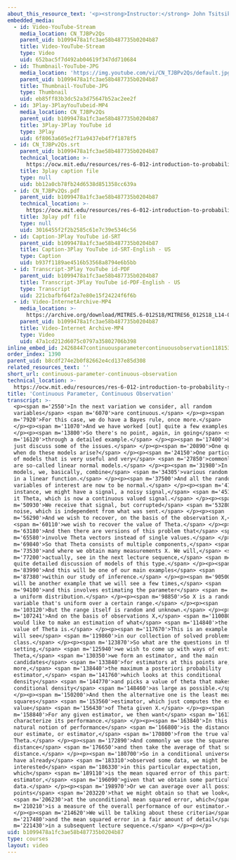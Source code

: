 ```yaml
---
about_this_resource_text: '<p><strong>Instructor:</strong> John Tsitsiklis</p>'
embedded_media:
  - id: Video-YouTube-Stream
    media_location: CN_TJBPv2Qs
    parent_uid: b1099478a1fc3ae58b487735b0204b87
    title: Video-YouTube-Stream
    type: Video
    uid: 652bac5f7d492ab04619f347dd710684
  - id: Thumbnail-YouTube-JPG
    media_location: 'https://img.youtube.com/vi/CN_TJBPv2Qs/default.jpg'
    parent_uid: b1099478a1fc3ae58b487735b0204b87
    title: Thumbnail-YouTube-JPG
    type: Thumbnail
    uid: eb85ff83b3dc52a3d75647b52ac2ee2f
  - id: 3Play-3PlayYouTubeid-MP4
    media_location: CN_TJBPv2Qs
    parent_uid: b1099478a1fc3ae58b487735b0204b87
    title: 3Play-3Play YouTube id
    type: 3Play
    uid: 6f8063a605e2f71a9437eb4f7f1878f5
  - id: CN_TJBPv2Qs.srt
    parent_uid: b1099478a1fc3ae58b487735b0204b87
    technical_location: >-
      https://ocw.mit.edu/resources/res-6-012-introduction-to-probability-spring-2018/part-ii-inference-limit-theorems/continuous-parameter-continuous-observation/CN_TJBPv2Qs.srt
    title: 3play caption file
    type: null
    uid: bb12a0cb78fb24d6538d851358cc639a
  - id: CN_TJBPv2Qs.pdf
    parent_uid: b1099478a1fc3ae58b487735b0204b87
    technical_location: >-
      https://ocw.mit.edu/resources/res-6-012-introduction-to-probability-spring-2018/part-ii-inference-limit-theorems/continuous-parameter-continuous-observation/CN_TJBPv2Qs.pdf
    title: 3play pdf file
    type: null
    uid: 3016455f2f2b2585c61e7c39e5346c56
  - id: Caption-3Play YouTube id-SRT
    parent_uid: b1099478a1fc3ae58b487735b0204b87
    title: Caption-3Play YouTube id-SRT-English - US
    type: Caption
    uid: b937f1189ae4516b53568a8794e6b5bb
  - id: Transcript-3Play YouTube id-PDF
    parent_uid: b1099478a1fc3ae58b487735b0204b87
    title: Transcript-3Play YouTube id-PDF-English - US
    type: Transcript
    uid: 221cbafbf64f2a7e80e15f24224f6f6b
  - id: Video-InternetArchive-MP4
    media_location: >-
      https://archive.org/download/MITRES.6-012S18/MITRES6_012S18_L14-07_300k.mp4
    parent_uid: b1099478a1fc3ae58b487735b0204b87
    title: Video-Internet Archive-MP4
    type: Video
    uid: 47a1cd212d6075c0797a35802706b398
inline_embed_id: 24268447continuousparametercontinuousobservation11815341
order_index: 1390
parent_uid: b8cdf274e2b0f82662e4cd137e85d308
related_resources_text: ''
short_url: continuous-parameter-continuous-observation
technical_location: >-
  https://ocw.mit.edu/resources/res-6-012-introduction-to-probability-spring-2018/part-ii-inference-limit-theorems/continuous-parameter-continuous-observation
title: 'Continuous Parameter, Continuous Observation'
transcript: >-
  <p><span m='2550'>In the next variation we consider, all random
  variables</span> <span m='6070'>are continuous.</span> </p><p><span
  m='7920'>For this case, we do have a Bayes rule, once more.</span>
  </p><p><span m='11070'>And we have worked [out] quite a few examples.</span>
  </p><p><span m='13800'>So there's no point, again, in going</span> <span
  m='16120'>through a detailed example.</span> </p><p><span m='17400'>Let us
  just discuss some of the issues.</span> </p><p><span m='20890'>One question is
  when do these models arise?</span> </p><p><span m='24150'>One particular class
  of models that is very useful and very</span> <span m='27850'>commonly used
  are so-called linear normal models.</span> </p><p><span m='31980'>In these
  models, we, basically, combine</span> <span m='34305'>various random variables
  in a linear function.</span> </p><p><span m='37500'>And all the random
  variables of interest are now to be normal.</span> </p><p><span m='41220'>For
  instance, we might have a signal, a noisy signal,</span> <span m='45140'>call
  it Theta, which is now a continuous valued signal.</span> </p><p><span
  m='50930'>We receive that signal, but corrupted</span> <span m='53280'>by some
  noise, which is independent from what was sent.</span> </p><p><span
  m='56290'>And we wish to recover, on the basis of the observation X,</span>
  <span m='60110'>we wish to recover the value of Theta.</span> </p><p><span
  m='63180'>And then there are versions of this problem that</span> <span
  m='65580'>involve Theta vectors instead of single values.</span> </p><p><span
  m='69840'>So that Theta consists of multiple components,</span> <span
  m='73530'>and where we obtain many measurements X. We will,</span> <span
  m='77200'>actually, see in the next lecture sequence,</span> <span m='79750'>a
  quite detailed discussion of models of this type.</span> </p><p><span
  m='83990'>And this will be one of our main examples</span> <span
  m='87380'>within our study of inference.</span> </p><p><span m='90500'>There
  will be another example that we will see a few times,</span> <span
  m='94100'>and this involves estimating the parameter</span> <span m='96430'>of
  a uniform distribution.</span> </p><p><span m='98850'>So X is a random
  variable that's uniform over a certain range.</span> </p><p><span
  m='103120'>But the range itself is random and unknown.</span> </p><p><span
  m='107241'>And on the basis of observations X,</span> <span m='110080'>we
  would like to make an estimation of what</span> <span m='114840'>the true
  value of Theta is.</span> </p><p><span m='117670'>This is an example that you
  will see</span> <span m='119860'>in our collection of solved problems for this
  class.</span> </p><p><span m='123870'>So what are the questions in this
  setting,</span> <span m='125940'>we wish to come up with ways of estimating
  Theta,</span> <span m='130350'>we form an estimator, and the main
  candidates</span> <span m='133840'>for estimators at this points are, once
  more,</span> <span m='138440'>the maximum a posteriori probability
  estimator,</span> <span m='141760'>which looks at this conditional
  density</span> <span m='144770'>and picks a value of theta that makes this
  conditional density</span> <span m='148460'>as large as possible.</span>
  </p><p><span m='150200'>And then the alternative one is the least mean
  squares</span> <span m='153560'>estimator, which just computes the expected
  value</span> <span m='156430'>of Theta given X.</span> </p><p><span
  m='158840'>For any given estimator, we then want</span> <span m='161300'>to
  characterize its performance.</span> </p><p><span m='163840'>In this case, a
  natural notion of performance</span> <span m='166800'>is the distance between
  our estimate, or estimator,</span> <span m='170800'>from the true value of
  Theta.</span> </p><p><span m='172890'>And commonly we use the squared
  distance</span> <span m='176650'>and then take the average of that squared
  distance.</span> </p><p><span m='180700'>So in a conditional universe where we
  have already</span> <span m='183310'>observed some data, we might be
  interested</span> <span m='186330'>in this particular expectation,
  which</span> <span m='189110'>is the mean squared error of this particular
  estimator,</span> <span m='196090'>given that we obtain some particular
  data.</span> </p><p><span m='198970'>Or we can average over all possible data
  points</span> <span m='203220'>that we might obtain so that we look</span>
  <span m='206230'>at the unconditional mean squared error, which</span> <span
  m='210210'>is a measure of the overall performance of our estimator.</span>
  </p><p><span m='214620'>We will be talking about these criteria</span> <span
  m='217480'>and the mean squared error in a fair amount of detail</span> <span
  m='221430'>in a subsequent lecture sequence.</span> </p><p></p>
uid: b1099478a1fc3ae58b487735b0204b87
type: courses
layout: video
---
```

